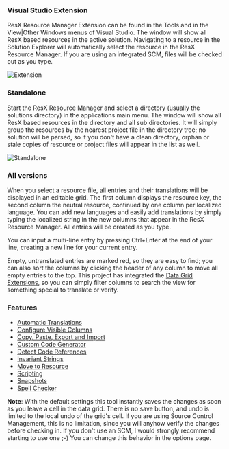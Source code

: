 ### Visual Studio Extension
ResX Resource Manager Extension can be found in the Tools and in the View|Other Windows menus of Visual Studio. 
The window will show all ResX based resources in the active solution. 
Navigating to a resource in the Solution Explorer will automatically select the resource in the ResX Resource Manager. 
If you are using an integrated SCM, files will be checked out as you type.

![Extension](Documentation_extension.png)

### Standalone
Start the ResX Resource Manager and select a directory (usually the solutions directory) in the applications main menu. 
The window will show all ResX based resources in the directory and all sub directories. 
It will simply group the resources by the nearest project file in the directory tree; 
no solution will be parsed, so if you don't have a clean directory, orphan or stale copies of resource or project files will appear in the list as well.

![Standalone](Documentation_standalone.png)

### All versions
When you select a resource file, all entries and their translations will be displayed in an editable grid. 
The first column displays the resource key, the second column the neutral resource, continued by one column per localized language. 
You can add new languages and easily add translations by simply typing the localized string in the new columns that appear in the ResX Resource Manager. 
All entries will be created as you type.

You can input a multi-line entry by pressing Ctrl+Enter at the end of your line, creating a new line for your current entry.

Empty, untranslated entries are marked red, so they are easy to find; you can also sort the columns by clicking the header of any column to move all empty entries to the top. 
This project has integrated the [Data Grid Extensions](https://github.com/tom-englert/DataGridExtensions), so you can simply filter columns to search the view for something special to translate or verify.

### Features
- [Automatic Translations](Automatic-Translations.md)
- [Configure Visible Columns](Configure-Visible-Columns.md)
- [Copy, Paste, Export and Import](Copy,-Paste,-Export-and-Import.md)
- [Custom Code Generator](Custom-Code-Generator.md)
- [Detect Code References](Detect-Code-References.md)
- [Invariant Strings](Invariant-Strings.md)
- [Move to Resource](MoveToResource.md)
- [Scripting](Scripting.md)
- [Snapshots](Snapshots.md)
- [Spell Checker](Spell-Checker.md)

**Note**: With the default settings this tool instantly saves the changes as soon as you leave a cell in the data grid. 
There is no save button, and undo is limited to the local undo of the grid's cell. 
If you are using Source Control Management, this is no limitation, since you will anyhow verify the changes before checking in. 
If you don't use an SCM, I would strongly recommend starting to use one ;-)
You can change this behavior in the options page.
 

